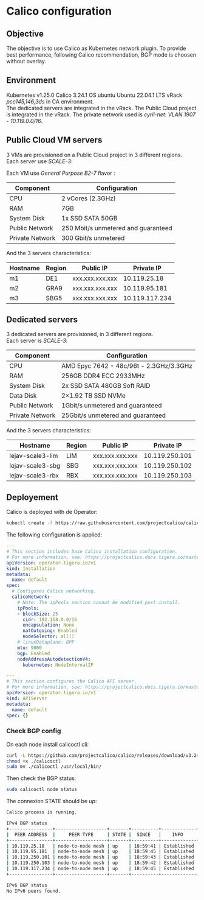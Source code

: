 # Calico configuration

## Objective
The objective is to use Calico as Kubernetes network plugin. To provide best performance, following Calico recommendation, BGP mode is choosen without overlay.

## Environment
Kubernetes v1.25.0
Calico 3.24.1
OS ubuntu Ubuntu 22.04.1 LTS
vRack *pcc145,146,3ds* in CA environment.  
The dedicated servers are integrated in the vRack.
The Public Cloud project is integrated in the vRack.
The private network used is *cyril-net*: *VLAN 1907* - *10.119.0.0/16*.

## Public Cloud VM servers
3 VMs are provisioned on a Public Cloud project in 3 different regions.  
Each server use *SCALE-3*:

Each VM use *General Purpose B2-7* flavor :

| Component    | Configuration |
| ----------- | ----------- |
| CPU | 2 vCores (2.3GHz) |
| RAM | 7GB |
| System Disk | 1x SSD SATA 50GB |
| Public Network| 250 Mbit/s unmetered and guaranteed |
| Private Network | 300 Gbit/s unmetered |

And the 3 servers characteristics:

| Hostname    | Region | Public IP | Private IP |
| ----------- | ----------- | -- | -- |
| m1 | DE1  | xxx.xxx.xxx.xxx | 10.119.25.18 |
| m2 | GRA9 | xxx.xxx.xxx.xxx | 10.119.95.181 |
| m3 | SBG5 | xxx.xxx.xxx.xxx | 10.119.117.234 |

## Dedicated servers
3 dedicated servers are provisioned, in 3 different regions.  
Each server is *SCALE-3*:

| Component    | Configuration |
| ----------- | ----------- |
| CPU | AMD Epyc 7642 - 48c/96t - 2.3GHz/3.3GHz |
| RAM | 256GB DDR4 ECC 2933MHz |
| System Disk | 2x SSD SATA 480GB Soft RAID |
| Data Disk | 2×1.92 TB SSD NVMe |
| Public Network| 1Gbit/s unmetered and guaranteed |
| Private Network | 25Gbit/s unmetered and guaranteed |

And the 3 servers characteristics:

| Hostname    | Region | Public IP | Private IP |
| ----------- | ----------- | -- | -- |
| lejav-scale3-lim | LIM | xxx.xxx.xxx.xxx| 10.119.250.101 |
| lejav-scale3-sbg | SBG |xxx.xxx.xxx.xxx | 10.119.250.102 |
| lejav-scale3-rbx | RBX | xxx.xxx.xxx.xxx| 10.119.250.103 |

## Deployement
Calico is deployed with de Operator:

```bash
kubectl create -f https://raw.githubusercontent.com/projectcalico/calico/v3.24.1/manifests/tigera-operator.yaml
```

The following configuration is applied:
```yaml
---
# This section includes base Calico installation configuration.
# For more information, see: https://projectcalico.docs.tigera.io/master/reference/installation/api#operator.tigera.io/v1.Installation
apiVersion: operator.tigera.io/v1
kind: Installation
metadata:
  name: default
spec:
  # Configures Calico networking.
  calicoNetwork:
    # Note: The ipPools section cannot be modified post-install.
    ipPools:
    - blockSize: 25
      cidr: 192.168.0.0/16
      encapsulation: None
      natOutgoing: Enabled
      nodeSelector: all()
    # linuxDataplane: BPF
    mtu: 9000
    bgp: Enabled
    nodeAddressAutodetectionV4:
      kubernetes: NodeInternalIP

---
# This section configures the Calico API server.
# For more information, see: https://projectcalico.docs.tigera.io/master/reference/installation/api#operator.tigera.io/v1.APIServer
apiVersion: operator.tigera.io/v1
kind: APIServer 
metadata: 
  name: default 
spec: {}
```

### Check BGP config
On each node install calicoctl cli:
```bash
curl -L https://github.com/projectcalico/calico/releases/download/v3.24.1/calicoctl-linux-amd64 -o calicoctl
chmod +x ./calicoctl
sudo mv ./calicoctl /usr/local/bin/
```

Then check the BGP status:
```bash
sudo calicoctl node status
```

The connexion STATE should be *up*:
```bash
Calico process is running.

IPv4 BGP status
+----------------+-------------------+-------+----------+-------------+
|  PEER ADDRESS  |     PEER TYPE     | STATE |  SINCE   |    INFO     |
+----------------+-------------------+-------+----------+-------------+
| 10.119.25.18   | node-to-node mesh | up    | 18:59:41 | Established |
| 10.119.95.181  | node-to-node mesh | up    | 18:59:45 | Established |
| 10.119.250.101 | node-to-node mesh | up    | 18:59:43 | Established |
| 10.119.250.103 | node-to-node mesh | up    | 18:59:42 | Established |
| 10.119.117.234 | node-to-node mesh | up    | 18:59:45 | Established |
+----------------+-------------------+-------+----------+-------------+

IPv6 BGP status
No IPv6 peers found.
```
